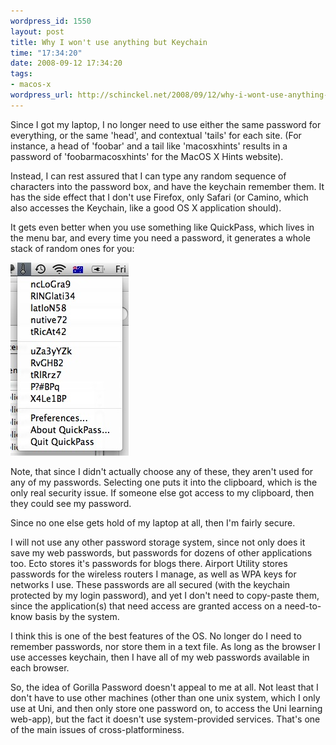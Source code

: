 ```yaml
--- 
wordpress_id: 1550
layout: post
title: Why I won't use anything but Keychain
time: "17:34:20"
date: 2008-09-12 17:34:20
tags: 
- macos-x
wordpress_url: http://schinckel.net/2008/09/12/why-i-wont-use-anything-but-keychain/
---
```

Since I got my laptop, I no longer need to use either the same password for everything, or the same 'head', and contextual 'tails' for each site. (For instance, a head of 'foobar' and a tail like 'macosxhints' results in a password of 'foobarmacosxhints' for the MacOS X Hints website).

Instead, I can rest assured that I can type any random sequence of characters into the password box, and have the keychain remember them. It has the side effect that I don't use Firefox, only Safari (or Camino, which also accesses the Keychain, like a good OS X application should).

It gets even better when you use something like QuickPass, which lives in the menu bar, and every time you need a password, it generates a whole stack of random ones for you:

  
![QuickPass.png][1]

Note, that since I didn't actually choose any of these, they aren't used for any of my passwords. Selecting one puts it into the clipboard, which is the only real security issue. If someone else got access to my clipboard, then they could see my password.

Since no one else gets hold of my laptop at all, then I'm fairly secure.

I will not use any other password storage system, since not only does it save my web passwords, but passwords for dozens of other applications too. Ecto stores it's passwords for blogs there. Airport Utility stores passwords for the wireless routers I manage, as well as WPA keys for networks I use. These passwords are all secured (with the keychain protected by my login password), and yet I don't need to copy-paste them, since the application(s) that need access are granted access on a need-to-know basis by the system.

I think this is one of the best features of the OS. No longer do I need to remember passwords, nor store them in a text file. As long as the browser I use accesses keychain, then I have all of my web passwords available in each browser.

So, the idea of Gorilla Password doesn't appeal to me at all. Not least that I don't have to use other machines (other than one unix system, which I only use at Uni, and then only store one password on, to access the Uni learning web-app), but the fact it doesn't use system-provided services. That's one of the main issues of cross-platforminess.

   [1]: /images/2008/09/quickpass.jpg

